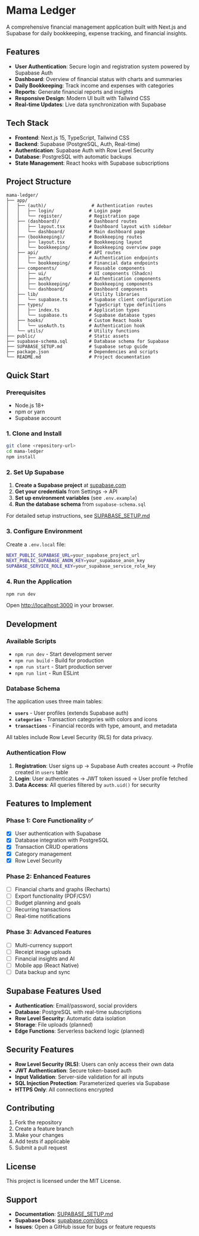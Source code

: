 # Mama Ledger

A comprehensive financial management application built with Next.js and Supabase for daily bookkeeping, expense tracking, and financial insights.

## Features

- **User Authentication**: Secure login and registration system powered by Supabase Auth
- **Dashboard**: Overview of financial status with charts and summaries
- **Daily Bookkeeping**: Track income and expenses with categories
- **Reports**: Generate financial reports and insights
- **Responsive Design**: Modern UI built with Tailwind CSS
- **Real-time Updates**: Live data synchronization with Supabase

## Tech Stack

- **Frontend**: Next.js 15, TypeScript, Tailwind CSS
- **Backend**: Supabase (PostgreSQL, Auth, Real-time)
- **Authentication**: Supabase Auth with Row Level Security
- **Database**: PostgreSQL with automatic backups
- **State Management**: React hooks with Supabase subscriptions

## Project Structure

```
mama-ledger/
├── app/
│   ├── (auth)/                 # Authentication routes
│   │   ├── login/             # Login page
│   │   └── register/          # Registration page
│   ├── (dashboard)/           # Dashboard routes
│   │   ├── layout.tsx         # Dashboard layout with sidebar
│   │   └── dashboard/         # Main dashboard page
│   ├── (bookkeeping)/         # Bookkeeping routes
│   │   ├── layout.tsx         # Bookkeeping layout
│   │   └── bookkeeping/       # Bookkeeping overview page
│   ├── api/                   # API routes
│   │   ├── auth/              # Authentication endpoints
│   │   └── bookkeeping/       # Financial data endpoints
│   ├── components/            # Reusable components
│   │   ├── ui/                # UI components (Shadcn)
│   │   ├── auth/              # Authentication components
│   │   ├── bookkeeping/       # Bookkeeping components
│   │   └── dashboard/         # Dashboard components
│   ├── lib/                   # Utility libraries
│   │   └── supabase.ts        # Supabase client configuration
│   ├── types/                 # TypeScript type definitions
│   │   ├── index.ts           # Application types
│   │   └── supabase.ts        # Supabase database types
│   ├── hooks/                 # Custom React hooks
│   │   └── useAuth.ts         # Authentication hook
│   └── utils/                 # Utility functions
├── public/                    # Static assets
├── supabase-schema.sql        # Database schema for Supabase
├── SUPABASE_SETUP.md          # Supabase setup guide
├── package.json               # Dependencies and scripts
└── README.md                  # Project documentation
```

## Quick Start

### Prerequisites

- Node.js 18+
- npm or yarn
- Supabase account

### 1. Clone and Install

```bash
git clone <repository-url>
cd mama-ledger
npm install
```

### 2. Set Up Supabase

1. **Create a Supabase project** at [supabase.com](https://supabase.com)
2. **Get your credentials** from Settings → API
3. **Set up environment variables** (see `.env.example`)
4. **Run the database schema** from `supabase-schema.sql`

For detailed setup instructions, see [SUPABASE_SETUP.md](./SUPABASE_SETUP.md)

### 3. Configure Environment

Create a `.env.local` file:

```bash
NEXT_PUBLIC_SUPABASE_URL=your_supabase_project_url
NEXT_PUBLIC_SUPABASE_ANON_KEY=your_supabase_anon_key
SUPABASE_SERVICE_ROLE_KEY=your_supabase_service_role_key
```

### 4. Run the Application

```bash
npm run dev
```

Open [http://localhost:3000](http://localhost:3000) in your browser.

## Development

### Available Scripts

- `npm run dev` - Start development server
- `npm run build` - Build for production
- `npm run start` - Start production server
- `npm run lint` - Run ESLint

### Database Schema

The application uses three main tables:

- **`users`** - User profiles (extends Supabase auth)
- **`categories`** - Transaction categories with colors and icons
- **`transactions`** - Financial records with type, amount, and metadata

All tables include Row Level Security (RLS) for data privacy.

### Authentication Flow

1. **Registration**: User signs up → Supabase Auth creates account → Profile created in `users` table
2. **Login**: User authenticates → JWT token issued → User profile fetched
3. **Data Access**: All queries filtered by `auth.uid()` for security

## Features to Implement

### Phase 1: Core Functionality ✅
- [x] User authentication with Supabase
- [x] Database integration with PostgreSQL
- [x] Transaction CRUD operations
- [x] Category management
- [x] Row Level Security

### Phase 2: Enhanced Features
- [ ] Financial charts and graphs (Recharts)
- [ ] Export functionality (PDF/CSV)
- [ ] Budget planning and goals
- [ ] Recurring transactions
- [ ] Real-time notifications

### Phase 3: Advanced Features
- [ ] Multi-currency support
- [ ] Receipt image uploads
- [ ] Financial insights and AI
- [ ] Mobile app (React Native)
- [ ] Data backup and sync

## Supabase Features Used

- **Authentication**: Email/password, social providers
- **Database**: PostgreSQL with real-time subscriptions
- **Row Level Security**: Automatic data isolation
- **Storage**: File uploads (planned)
- **Edge Functions**: Serverless backend logic (planned)

## Security Features

- **Row Level Security (RLS)**: Users can only access their own data
- **JWT Authentication**: Secure token-based auth
- **Input Validation**: Server-side validation for all inputs
- **SQL Injection Protection**: Parameterized queries via Supabase
- **HTTPS Only**: All connections encrypted

## Contributing

1. Fork the repository
2. Create a feature branch
3. Make your changes
4. Add tests if applicable
5. Submit a pull request

## License

This project is licensed under the MIT License.

## Support

- **Documentation**: [SUPABASE_SETUP.md](./SUPABASE_SETUP.md)
- **Supabase Docs**: [supabase.com/docs](https://supabase.com/docs)
- **Issues**: Open a GitHub issue for bugs or feature requests
